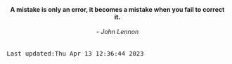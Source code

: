 
<div align="center"><b><span>A mistake is only an error, it becomes a mistake when you fail to correct it.</span></b><br><br><i> - John Lennon</i></div>
<br><br><kbd>Last updated:Thu Apr 13 12:36:44 2023</kbd>